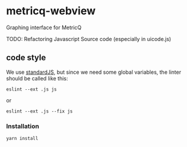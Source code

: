 # metricq-webview

Graphing interface for MetricQ

TODO: Refactoring Javascript Source code (especially in uicode.js)

## code style

We use [standardJS](https://standardjs.com), but since we need some global variables, the linter should be called like this:

```
eslint --ext .js js
```

or 

```
eslint --ext .js --fix js
```

### Installation

```
yarn install
```
